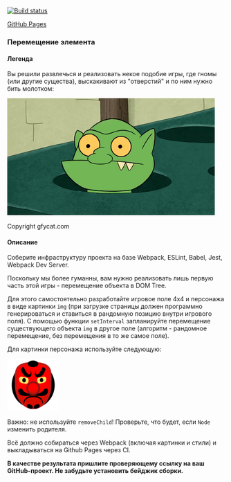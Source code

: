 [![Build status](https://ci.appveyor.com/api/projects/status/irtuuul355ia0umj?svg=true)](https://ci.appveyor.com/project/mosius27/ahj-dom)

[GitHub Pages](https://mosius27.github.io/ahj-dom/)

### Перемещение элемента

#### Легенда

Вы решили развлечься и реализовать некое подобие игры, где гномы (или другие существа), выскакивают из "отверстий" и по ним нужно бить молотком:

![](./pic/GracefulMiniatureBustard-small.gif)

Copyright gfycat.com

#### Описание

Соберите инфраструктуру проекта на базе Webpack, ESLint, Babel, Jest, Webpack Dev Server.

Поскольку мы более гуманны, вам нужно реализовать лишь первую часть этой игры - перемещение объекта в DOM Tree.

Для этого самостоятельно разработайте игровое поле 4x4 и персонажа в виде картинки `img` (при загрузке страницы должен программно генерироваться и ставиться в рандомную позицию внутри игрового поля). С помощью функции `setInterval` запланируйте перемещение существующего объекта `img` в другое поле (алгоритм - рандомное перемещение, без перемещения в то же самое поле).

Для картинки персонажа используйте следующую:

![](./pic/goblin.png)

Важно: не используйте `removeChild`! Проверьте, что будет, если `Node` изменить родителя.

Всё должно собираться через Webpack (включая картинки и стили) и выкладываться на Github Pages через CI.

**В качестве результата пришлите проверяющему ссылку на ваш GitHub-проект. Не забудьте установить бейджик сборки.**
